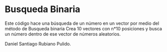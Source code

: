 # Busqueda Binaria

Este código hace una búsqueda de un número en un vector por medio del método de Busqueda binaria
Crea 10 vectores con n*10 posiciones y busca un número dentro de ese vector de números aleatorios.

Daniel Santiago Rubiano Pulido.

